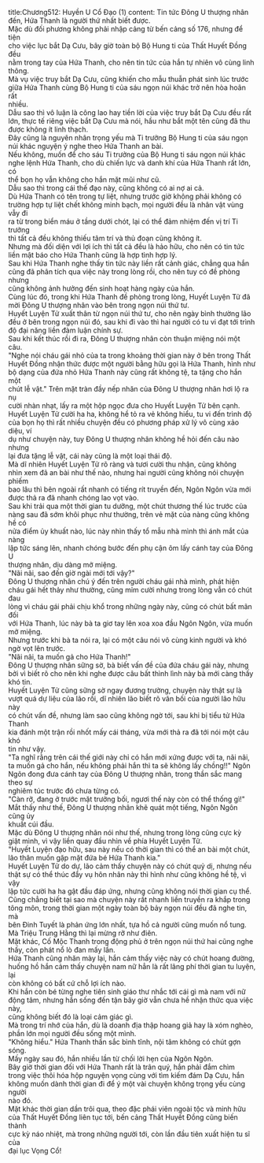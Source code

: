 title:Chương512: Huyền U Cổ Đạo (1)
content:
Tin tức Đông U thượng nhân đến, Hứa Thanh là người thứ nhất biết được.<br>Mặc dù đối phương không phải nhập cảng từ bến cảng số 176, nhưng để tiện<br>cho việc lục bắt Dạ Cưu, bây giờ toàn bộ Bộ Hung ti của Thất Huyết Đồng đều<br>nằm trong tay của Hứa Thanh, cho nên tin tức của hắn tự nhiên vô cùng linh<br>thông.<br>Mà vụ việc truy bắt Dạ Cưu, cũng khiến cho mẫu thuẫn phát sinh lúc trước<br>giữa Hứa Thanh cùng Bộ Hung ti của sáu ngọn núi khác trở nên hòa hoãn rất<br>nhiều.<br>Dẫu sao thì vô luận là công lao hay tiền lời của việc truy bắt Dạ Cưu đều rất<br>lớn, thực tế riêng việc bắt Dạ Cưu mà nói, hầu như bắt một tên cũng đã thu<br>được không ít linh thạch.<br>Đây cũng là nguyên nhân trọng yếu mà Ti trưởng Bộ Hung ti của sáu ngọn<br>núi khác nguyện ý nghe theo Hứa Thanh an bài.<br>Nếu không, muốn để cho sáu Ti trưởng của Bộ Hung ti sáu ngọn núi khác<br>nghe lệnh Hứa Thanh, cho dù chiến lực và danh khí của Hứa Thanh rất lớn, có<br>thể bọn họ vẫn không cho hắn mặt mũi như cũ.<br>Dẫu sao thì trong cái thế đạo này, cũng không có ai nợ ai cả.<br>Dù Hứa Thanh có tên trong tự liệt, nhưng trước giờ không phải không có<br>trường hợp tự liệt chết không minh bạch, mọi người đều là nhân vật vùng vẫy đi<br>ra từ trong biển máu ở tầng dưới chót, lại có thể đảm nhiệm đến vị trí Ti trưởng<br>thì tất cả đều không thiếu tâm trí và thủ đoạn cũng không ít.<br>Nhưng mà đối diện với lợi ích thì tất cả đều là hảo hữu, cho nên có tin tức<br>liền mật báo cho Hứa Thanh cũng là hợp tình hợp lý.<br>Sau khi Hứa Thanh nghe thấy tin tức này liền rất cảnh giác, chẳng qua hắn<br>cũng đã phân tích qua việc này trong lòng rồi, cho nên tuy có đề phòng nhưng<br>cũng không ảnh hưởng đến sinh hoạt hàng ngày của hắn.<br>Cùng lúc đó, trong khi Hứa Thanh đề phòng trong lòng, Huyết Luyện Tử đã<br>mời Đông U thượng nhân vào bên trong ngọn núi thứ tư.<br>Huyết Luyện Tử xuất thân từ ngọn núi thứ tư, cho nên ngày bình thường lão<br>đều ở bên trong ngọn núi đó, sau khi đi vào thì hai người có tu vi đạt tới trình<br>độ đại năng liền đàm luận chính sự.<br>Sau khi kết thúc rồi đi ra, Đông U thượng nhân còn thuận miệng nói một<br>câu.<br>"Nghe nói cháu gái nhỏ của ta trong khoảng thời gian này ở bên trong Thất<br>Huyết Đồng nhận thức được một người bằng hữu gọi là Hứa Thanh, hình như<br>bộ dạng của đứa nhỏ Hứa Thanh này cũng rất không tệ, ta tặng cho hắn một<br>chút lễ vật." Trên mặt tràn đầy nếp nhăn của Đông U thượng nhân hơi lộ ra nụ<br>cười nhàn nhạt, lấy ra một hộp ngọc đưa cho Huyết Luyện Tử bên cạnh.<br>Huyết Luyện Tử cười ha ha, không hề tỏ ra vẻ không hiểu, tu vi đến trình độ<br>của bọn họ thì rất nhiều chuyện đều có phương pháp xử lý vô cùng xảo diệu, ví<br>dụ như chuyện này, tuy Đông U thượng nhân không hề hỏi đến câu nào nhưng<br>lại đưa tặng lễ vật, cái này cũng là một loại thái độ.<br>Mà dĩ nhiên Huyết Luyện Tử rõ ràng và tươi cười thu nhận, cũng không<br>nhìn xem đã an bài như thế nào, nhưng hai người cũng không nói chuyện phiếm<br>bao lâu thì bên ngoài rất nhanh có tiếng rít truyền đến, Ngôn Ngôn vừa mới<br>được thả ra đã nhanh chóng lao vọt vào.<br>Sau khi trải qua một thời gian tu dưỡng, một chút thương thế lúc trước của<br>nàng sau đã sớm khôi phục như thường, trên vẻ mặt của nàng cũng không hề có<br>nửa điểm ủy khuất nào, lúc này nhìn thấy tổ mẫu nhà mình thì ánh mắt của nàng<br>lập tức sáng lên, nhanh chóng bước đến phụ cận ôm lấy cánh tay của Đông U<br>thượng nhân, dịu dàng mở miệng.<br>"Nãi nãi, sao đến giờ ngài mới tới vậy?"<br>Đông U thượng nhân chú ý đến trên người cháu gái nhà mình, phát hiện<br>cháu gái hết thảy như thường, cũng mỉm cười nhưng trong lòng vẫn có chút đau<br>lòng vì cháu gái phải chịu khổ trong những ngày này, cũng có chút bất mãn đối<br>với Hứa Thanh, lúc này bà ta giơ tay lên xoa xoa đầu Ngôn Ngôn, vừa muốn<br>mở miệng.<br>Nhưng trước khi bà ta nói ra, lại có một câu nói vô cùng kinh người và khó<br>ngờ vọt lên trước.<br>"Nãi nãi, ta muốn gả cho Hứa Thanh!"<br>Đông U thượng nhân sững sờ, bà biết vấn đề của đứa cháu gái này, nhưng<br>bởi vì biết rõ cho nên khi nghe được câu bất thình lình này bà mới càng thấy<br>khó tin.<br>Huyết Luyện Tử cũng sững sờ ngay đương trường, chuyện này thật sự là<br>vượt quá dự liệu của lão rồi, dĩ nhiên lão biết rõ vãn bối của người lão hữu này<br>có chút vấn đề, nhưng làm sao cũng không ngờ tới, sau khi bị tiểu tử Hứa Thanh<br>kia đánh một trận rồi nhốt mấy cái tháng, vừa mới thả ra đã tới nói một câu khó<br>tin như vậy.<br>"Ta nghĩ rằng trên cái thế giới này chỉ có hắn mới xứng được với ta, nãi nãi,<br>ta muốn gả cho hắn, nếu không phải hắn thì ta sẽ không lấy chồng!!" Ngôn<br>Ngôn đong đưa cánh tay của Đông U thượng nhân, trong thần sắc mang theo sự<br>nghiêm túc trước đó chưa từng có.<br>"Càn rỡ, đang ở trước mặt trưởng bối, ngươi thế này còn có thể thống gì!"<br>Mắt thấy như thế, Đông U thượng nhân khẽ quát một tiếng, Ngôn Ngôn cũng ủy<br>khuất cúi đầu.<br>Mặc dù Đông U thượng nhân nói như thế, nhưng trong lòng cũng cực kỳ<br>giật mình, vì vậy liền quay đầu nhìn về phía Huyết Luyện Tử.<br>"Huyết Luyện đạo hữu, sau này nếu có thời gian thì có thể an bài một chút,<br>lão thân muốn gặp mặt đứa bé Hứa Thanh kia."<br>Huyết Luyện Tử do dự, lão cảm thấy chuyện này có chút quỷ dị, nhưng nếu<br>thật sự có thể thúc đẩy vụ hôn nhân này thì hình như cũng không hề tệ, vì vậy<br>lập tức cười ha ha gật đầu đáp ứng, nhưng cũng không nói thời gian cụ thể.<br>Cũng chẳng biết tại sao mà chuyện này rất nhanh liền truyền ra khắp trong<br>tông môn, trong thời gian một ngày toàn bộ bảy ngọn núi đều đã nghe tin, mà<br>bên Đinh Tuyết là phản ứng lớn nhất, tựa hồ cả người cũng muốn nổ tung.<br>Mà Triệu Trung Hằng thì lại mừng rỡ như điên.<br>Mặt khác, Cố Mộc Thanh trong động phủ ở trên ngọn núi thứ hai cũng nghe<br>thấy, còn phát nổ lò đan mấy lần.<br>Hứa Thanh cũng nhăn mày lại, hắn cảm thấy việc này có chút hoang đường,<br>huống hồ hắn cảm thấy chuyện nam nữ hẳn là rất lãng phí thời gian tu luyện, lại<br>còn không có bất cứ chỗ lợi ích nào.<br>Khi hắn còn bé từng nghe tiên sinh giáo thư nhắc tới cái gì mà nam với nữ<br>động tâm, nhưng hắn sống đến tận bây giờ vẫn chưa hề nhận thức qua việc này,<br>cũng không biết đó là loại cảm giác gì.<br>Mà trong trí nhớ của hắn, dù là doanh địa thập hoang giả hay là xóm nghèo,<br>phần lớn mọi người đều sống một mình.<br>"Không hiểu." Hứa Thanh thần sắc bình tĩnh, nội tâm không có chút gợn<br>sóng.<br>Mấy ngày sau đó, hắn nhiều lần từ chối lời hẹn của Ngôn Ngôn.<br>Bây giờ thời gian đối với Hứa Thanh rất là trân quý, hắn phải đắm chìm<br>trong việc thôi hóa hộp nguyện vọng cùng với tìm kiếm đám Dạ Cưu, hắn<br>không muốn dành thời gian đi để ý một vài chuyện không trọng yếu cùng người<br>nào đó.<br>Mặt khác thời gian dần trôi qua, theo đặc phái viên ngoài tộc và minh hữu<br>của Thất Huyết Đồng liên tục tới, bến cảng Thất Huyết Đồng cũng biến thành<br>cực kỳ náo nhiệt, mà trong những người tới, còn lần đầu tiên xuất hiện tu sĩ của<br>đại lục Vọng Cổ!